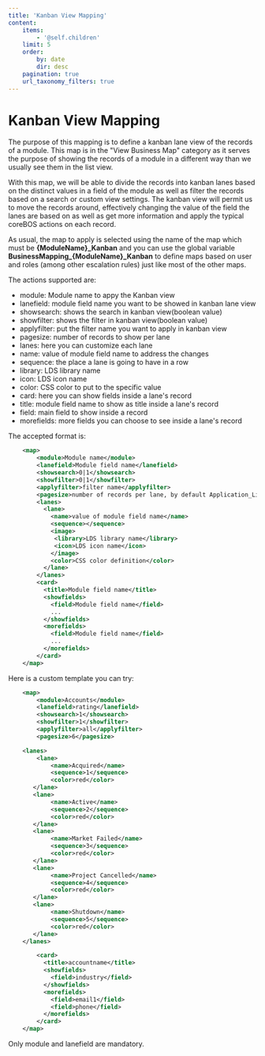 ```yaml
---
title: 'Kanban View Mapping'
content:
    items:
        - '@self.children'
    limit: 5
    order:
        by: date
        dir: desc
    pagination: true
    url_taxonomy_filters: true
---
```


Kanban View Mapping
===================

The purpose of this mapping is to define a kanban lane view of the
records of a module. This map is in the "View Business Map" category as
it serves the purpose of showing the records of a module in a different
way than we usually see them in the list view.

With this map, we will be able to divide the records into kanban lanes
based on the distinct values in a field of the module as well as filter
the records based on a search or custom view settings. The kanban view
will permit us to move the records around, effectively changing the
value of the field the lanes are based on as well as get more
information and apply the typical coreBOS actions on each record.

As usual, the map to apply is selected using the name of the map which
must be **{ModuleName}\_Kanban** and you can use the global variable
**BusinessMapping\_{ModuleName}\_Kanban** to define maps based on user
and roles (among other escalation rules) just like most of the other
maps.

The actions supported are:

-   module: Module name to appy the Kanban view
-   lanefield: module field name you want to be showed in kanban lane
    view
-   showsearch: shows the search in kanban view(boolean value)
-   showfilter: shows the filter in kanban view(boolean value)
-   applyfilter: put the filter name you want to apply in kanban view
-   pagesize: number of records to show per lane
-   lanes: here you can customize each lane
-   name: value of module field name to address the changes
-   sequence: the place a lane is going to have in a row
-   library: LDS library name
-   icon: LDS icon name
-   color: CSS color to put to the specific value
-   card: here you can show fields inside a lane's record
-   title: module field name to show as title inside a lane's record
-   field: main field to show inside a record
-   morefields: more fields you can choose to see inside a lane's record

The accepted format is:
```xml
    <map>
        <module>Module name</module>
        <lanefield>Module field name</lanefield>
        <showsearch>0|1</showsearch>
        <showfilter>0|1</showfilter>
        <applyfilter>filter name</applyfilter>
        <pagesize>number of records per lane, by default Application_ListView_PageSize</pagesize>
        <lanes>
          <lane>
            <name>value of module field name</name>
            <sequence></sequence>
            <image>
             <library>LDS library name</library>
             <icon>LDS icon name</icon>
            </image>
            <color>CSS color definition</color>
          </lane>
        </lanes>
        <card>
          <title>Module field name</title>
          <showfields>
            <field>Module field name</field>
            ...
          </showfields>
          <morefields>
            <field>Module field name</field>
            ...
          </morefields>
        </card>
    </map>
```
Here is a custom template you can try:
```xml
    <map>
        <module>Accounts</module>
        <lanefield>rating</lanefield>
        <showsearch>1</showsearch>
        <showfilter>1</showfilter>
        <applyfilter>all</applyfilter>
        <pagesize>6</pagesize>

    <lanes>
        <lane>
            <name>Acquired</name>
            <sequence>1</sequence>
            <color>red</color>
       </lane>
       <lane>
            <name>Active</name>
            <sequence>2</sequence>
            <color>red</color>
       </lane>
       <lane>
            <name>Market Failed</name>
            <sequence>3</sequence>
            <color>red</color>
       </lane>
       <lane>
            <name>Project Cancelled</name>
            <sequence>4</sequence>
            <color>red</color>
       </lane>
       <lane>
            <name>Shutdown</name>
            <sequence>5</sequence>
            <color>red</color>
       </lane>
    </lanes>

        <card>
          <title>accountname</title>
          <showfields>
            <field>industry</field>
          </showfields>
          <morefields>
            <field>email1</field>
            <field>phone</field>
          </morefields>
        </card>
    </map>
```

<div class="notices blue">
Only module and lanefield are
mandatory.
</div>